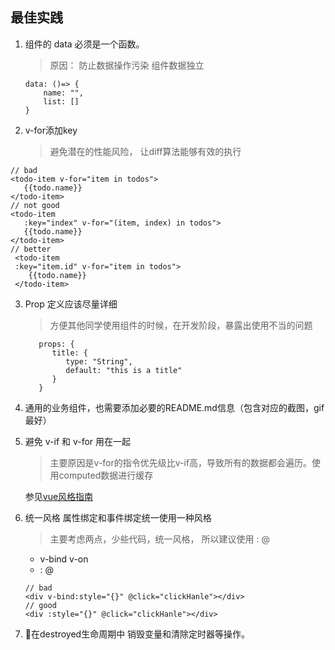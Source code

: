 ## 最佳实践

1. 组件的 data 必须是一个函数。

   > 原因： 防止数据操作污染 组件数据独立

   ```
   data: ()=> {
       name: "",
       list: []
   }
   ```

2. v-for添加key  
   > 避免潜在的性能风险， 让diff算法能够有效的执行
   
  ```
  // bad
  <todo-item v-for="item in todos">
     {{todo.name}}
  </todo-item>
  // not good
  <todo-item 
     :key="index" v-for="(item, index) in todos">
     {{todo.name}}
  </todo-item>
  // better
   <todo-item
   :key="item.id" v-for="item in todos">
      {{todo.name}}
   </todo-item>
  ```

3. Prop 定义应该尽量详细
   > 方便其他同学使用组件的时候，在开发阶段，暴露出使用不当的问题
      
   ```
      props: {
         title: {
            type: "String",
            default: "this is a title"
         }
      }
   ```
4. 通用的业务组件，也需要添加必要的README.md信息（包含对应的截图，gif最好）

4. 避免 v-if 和 v-for 用在一起
   > 主要原因是v-for的指令优先级比v-if高，导致所有的数据都会遍历。使用computed数据进行缓存
   
   参见[vue风格指南](https://cn.vuejs.org/v2/style-guide/#%E9%81%BF%E5%85%8D-v-if-%E5%92%8C-v-for-%E7%94%A8%E5%9C%A8%E4%B8%80%E8%B5%B7-%E5%BF%85%E8%A6%81)
   
5. 统一风格 属性绑定和事件绑定统一使用一种风格
   > 主要考虑两点，少些代码，统一风格， 所以建议使用 : @
   * v-bind v-on
   * :   @
   ```
   // bad
   <div v-bind:style="{}" @click="clickHanle"></div>
   // good
   <div :style="{}" @click="clickHanle"></div>
   ```

6. 在destroyed生命周期中 销毁变量和清除定时器等操作。



